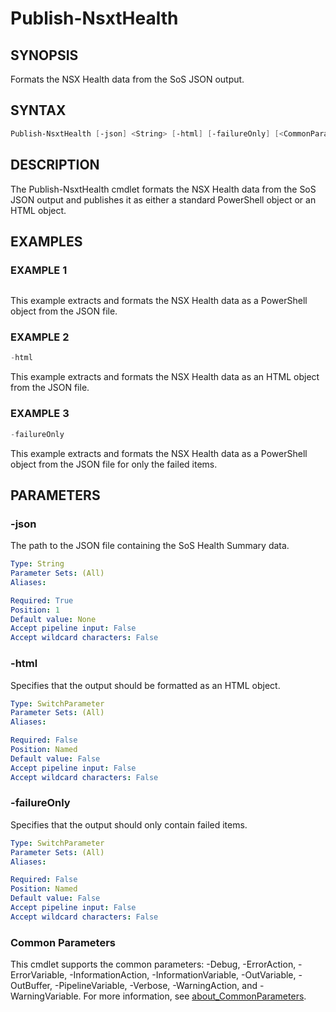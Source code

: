 # Publish-NsxtHealth

## SYNOPSIS

Formats the NSX Health data from the SoS JSON output.

## SYNTAX

```powershell
Publish-NsxtHealth [-json] <String> [-html] [-failureOnly] [<CommonParameters>]
```

## DESCRIPTION

The Publish-NsxtHealth cmdlet formats the NSX Health data from the SoS JSON output and publishes it as
either a standard PowerShell object or an HTML object.

## EXAMPLES

### EXAMPLE 1

```powershell
```

This example extracts and formats the NSX Health data as a PowerShell object from the JSON file.

### EXAMPLE 2

```powershell
-html
```

This example extracts and formats the NSX Health data as an HTML object from the JSON file.

### EXAMPLE 3

```powershell
-failureOnly
```

This example extracts and formats the NSX Health data as a PowerShell object from the JSON file for only the failed items.

## PARAMETERS

### -json

The path to the JSON file containing the SoS Health Summary data.

```yaml
Type: String
Parameter Sets: (All)
Aliases:

Required: True
Position: 1
Default value: None
Accept pipeline input: False
Accept wildcard characters: False
```

### -html

Specifies that the output should be formatted as an HTML object.

```yaml
Type: SwitchParameter
Parameter Sets: (All)
Aliases:

Required: False
Position: Named
Default value: False
Accept pipeline input: False
Accept wildcard characters: False
```

### -failureOnly

Specifies that the output should only contain failed items.

```yaml
Type: SwitchParameter
Parameter Sets: (All)
Aliases:

Required: False
Position: Named
Default value: False
Accept pipeline input: False
Accept wildcard characters: False
```

### Common Parameters

This cmdlet supports the common parameters: -Debug, -ErrorAction, -ErrorVariable, -InformationAction, -InformationVariable, -OutVariable, -OutBuffer, -PipelineVariable, -Verbose, -WarningAction, and -WarningVariable. For more information, see [about_CommonParameters](http://go.microsoft.com/fwlink/?LinkID=113216).
